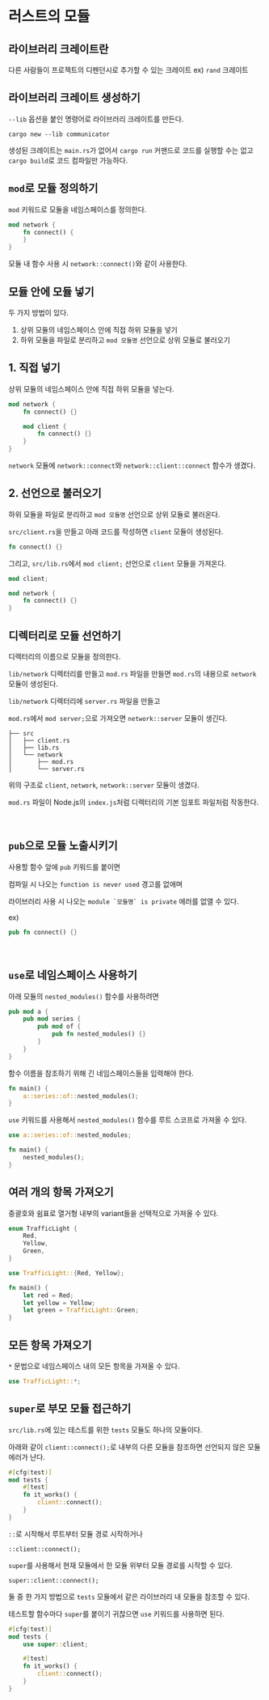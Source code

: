 # 러스트의 모듈

## 라이브러리 크레이트란

다른 사람들이 프로젝트의 디펜던시로 추가할 수 있는 크레이트 ex) `rand` 크레이트

## 라이브러리 크레이트 생성하기

`--lib` 옵션을 붙인 명령어로 라이브러리 크레이트를 만든다.

```
cargo new --lib communicator
```

생성된 크레이트는 `main.rs`가 없어서 `cargo run` 커맨드로 코드를 실행할 수는 없고 `cargo build`로 코드 컴파일만 가능하다.

## `mod`로 모듈 정의하기

`mod` 키워드로 모듈을 네임스페이스를 정의한다.

```rust
mod network {
    fn connect() {
    }
}
```

모듈 내 함수 사용 시 `network::connect()`와 같이 사용한다.

## 모듈 안에 모듈 넣기

두 가지 방법이 있다.

1. 상위 모듈의 네임스페이스 안에 직접 하위 모듈을 넣기
2. 하위 모듈을 파일로 분리하고 `mod 모듈명` 선언으로 상위 모듈로 불러오기

## 1. 직접 넣기

상위 모듈의 네임스페이스 안에 직접 하위 모듈을 넣는다.

```rust
mod network {
    fn connect() {}

    mod client {
        fn connect() {}
    }
}
```

`network` 모듈에 `network::connect`와 `network::client::connect` 함수가 생겼다.

## 2. 선언으로 불러오기

하위 모듈을 파일로 분리하고 `mod 모듈명` 선언으로 상위 모듈로 불러온다.

`src/client.rs`을 만들고 아래 코드를 작성하면 `client` 모듈이 생성된다.

```rust
fn connect() {}
```

그리고, `src/lib.rs`에서 `mod client;` 선언으로 `client` 모듈을 가져온다.

```rust
mod client;

mod network {
    fn connect() {}
}
```

## 디렉터리로 모듈 선언하기

디렉터리의 이름으로 모듈을 정의한다.

`lib/network` 디렉터리를 만들고 `mod.rs` 파일을 만들면 `mod.rs`의 내용으로 `network` 모듈이 생성된다.

`lib/network` 디렉터리에 `server.rs` 파일을 만들고

`mod.rs`에서 `mod server;`으로 가져오면 `network::server` 모듈이 생긴다.

```
├── src
│   ├── client.rs
│   ├── lib.rs
│   └── network
│       ├── mod.rs
│       └── server.rs
```

위의 구조로 `client`, `network`, `network::server` 모듈이 생겼다.

`mod.rs` 파일이 Node.js의 `index.js`처럼 디렉터리의 기본 임포트 파일처럼 작동한다.

&nbsp;

## `pub`으로 모듈 노출시키기

사용할 함수 앞에 `pub` 키워드를 붙이면

컴파일 시 나오는 `function is never used` 경고를 없애며

라이브러리 사용 시 나오는 `` module `모듈명` is private `` 에러를 없앨 수 있다.

ex)

```rust
pub fn connect() {}
```

&nbsp;

## `use`로 네임스페이스 사용하기

아래 모듈의 `nested_modules()` 함수를 사용하려면

```rust
pub mod a {
    pub mod series {
        pub mod of {
            pub fn nested_modules() {}
        }
    }
}
```

함수 이름을 참조하기 위해 긴 네임스페이스들을 입력해야 한다.

```rust
fn main() {
    a::series::of::nested_modules();
}
```

`use` 키워드를 사용해서 `nested_modules()` 함수를 루트 스코프로 가져올 수 있다.

```rust
use a::series::of::nested_modules;

fn main() {
    nested_modules();
}
```

## 여러 개의 항목 가져오기

중괄호와 쉼표로 열거형 내부의 variant들을 선택적으로 가져올 수 있다.

```rust
enum TrafficLight {
    Red,
    Yellow,
    Green,
}

use TrafficLight::{Red, Yellow};

fn main() {
    let red = Red;
    let yellow = Yellow;
    let green = TrafficLight::Green;
}
```

## 모든 항목 가져오기

`*` 문법으로 네임스페이스 내의 모든 항목을 가져올 수 있다.

```rust
use TrafficLight::*;
```

## `super`로 부모 모듈 접근하기

`src/lib.rs`에 있는 테스트를 위한 `tests` 모듈도 하나의 모듈이다.

아래와 같이 `client::connect();`로 내부의 다른 모듈을 참조하면 선언되지 않은 모듈 에러가 난다.

```rust
#[cfg(test)]
mod tests {
    #[test]
    fn it_works() {
        client::connect();
    }
}
```

`::`로 시작해서 루트부터 모듈 경로 시작하거나

`::client::connect();`

`super`를 사용해서 현재 모듈에서 한 모듈 위부터 모듈 경로를 시작할 수 있다.

`super::client::connect();`

둘 중 한 가지 방법으로 `tests` 모듈에서 같은 라이브러리 내 모듈을 참조할 수 있다.

테스트할 함수마다 `super`를 붙이기 귀찮으면 `use` 키워드를 사용하면 된다.

```rust
#[cfg(test)]
mod tests {
    use super::client;

    #[test]
    fn it_works() {
        client::connect();
    }
}
```
